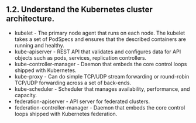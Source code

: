 ## 1.2. Understand the Kubernetes cluster architecture.

- kubelet - The primary node agent that runs on each node. The kubelet takes a set of PodSpecs and ensures that the described containers are running and healthy.
- kube-apiserver - REST API that validates and configures data for API objects such as pods, services, replication controllers.
- kube-controller-manager - Daemon that embeds the core control loops shipped with Kubernetes.
- kube-proxy - Can do simple TCP/UDP stream forwarding or round-robin TCP/UDP forwarding across a set of back-ends.
- kube-scheduler - Scheduler that manages availability, performance, and capacity.
- federation-apiserver - API server for federated clusters.
- federation-controller-manager - Daemon that embeds the core control loops shipped with Kubernetes federation.
